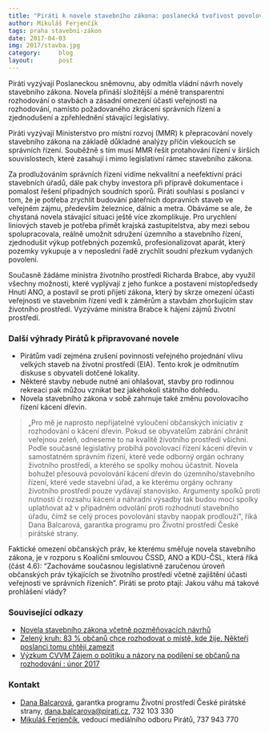 ```yaml
---
title: "Piráti k novele stavebního zákona: poslanecká tvořivost povolování staveb neurychlí"
author: Mikuláš Ferjenčík
tags: praha stavební-zákon
date: 2017-04-03
img: 2017/stavba.jpg
category:     blog
layout:       post
---
```


Piráti vyzývají Poslaneckou sněmovnu, aby odmítla vládní návrh novely stavebního zákona. Novela přináší složitější a méně transparentní rozhodování o stavbách a zásadní omezení účasti veřejnosti na rozhodování, namísto požadovaného zkrácení správních řízení a zjednodušení a zpřehlednění stávající legislativy.

Piráti vyzývají Ministerstvo pro místní rozvoj (MMR) k přepracování novely stavebního zákona na základě důkladné analýzy příčin vlekoucích se správních řízení. Souběžně s tím musí MMR řešit protahování řízení v širších souvislostech, které zasahují i mimo legislativní rámec stavebního zákona.

Za prodlužováním správních řízení vidíme nekvalitní a neefektivní práci stavebních úřadů, dále pak chyby investora při přípravě dokumentace i pomalost řešení případných soudních sporů. Piráti souhlasí s poslanci v tom, že je potřeba zrychlit budování páteřních dopravních staveb ve veřejném zájmu, především železnice, dálnic a metra. Obáváme se ale, že chystaná novela stávající situaci ještě více zkomplikuje. Pro urychlení liniových staveb je potřeba přimět krajská zastupitelstva, aby mezi sebou spolupracovala, reálně umožnit sdružení územního a stavebního řízení, zjednodušit výkup potřebných pozemků, profesionalizovat aparát, který pozemky vykupuje a v neposlední řadě zrychlit soudní přezkum vydaných povolení.

Současně žádáme ministra životního prostředí Richarda Brabce, aby využil všechny možnosti, které vyplývají z jeho funkce a postavení místopředsedy Hnutí ANO, a postavil se proti přijetí zákona, který by skrze omezení účasti veřejnosti ve stavebním řízení vedl k záměrům a stavbám zhoršujícím stav životního prostředí. Vyzýváme ministra Brabce k hájení zájmů životní prostředí.

### Další výhrady Pirátů k připravované novele

* Pirátům vadí zejména zrušení povinnosti veřejného projednání vlivu velkých staveb na životní prostředí (EIA). Tento krok je odmítnutím diskuse s obyvateli dotčené lokality.
* Některé stavby nebude nutné ani ohlašovat, stavby pro rodinnou rekreaci pak můžou vznikat bez jakéhokoli státního dohledu.
* Novela stavebního zákona v sobě zahrnuje také změnu povolovacího řízení kácení dřevin.

> „Pro mě je naprosto nepřijatelné vyloučení občanských iniciativ z rozhodování o kácení dřevin. Pokud se obyvatelům zabrání chránit veřejnou zeleň, odneseme to na kvalitě životního prostředí všichni. Podle současné legislativy probíhá povolovací řízení kácení dřevin v samostatném správním řízení, které vede odborný orgán ochrany životního prostředí, a kterého se spolky mohou účastnit. Novela bohužel přesouvá povolování kácení dřevin do územního/stavebního řízení, které vede stavební úřad, a ke kterému orgány ochrany životního prostředí pouze vydávají stanovisko.  Argumenty spolků proti nutnosti či rozsahu kácení a náhradní výsadby tak budou moci spolky uplatňovat až v případném odvolání proti rozhodnutí stavebního úřadu, čímž se celý proces povolování stavby naopak prodlouží", říká Dana Balcarová, garantka programu pro Životní prostředí České pirátské strany.

Faktické omezení občanských práv, ke kterému směřuje novela stavebního zákona, je v rozporu s Koaliční smlouvou ČSSD, ANO a KDU-ČSL, která říká (část 4.6): “Zachováme současnou legislativně zaručenou úroveň občanských práv týkajících se životního prostředí včetně zajištění účasti veřejnosti ve správních řízeních”. Piráti se proto ptají: Jakou váhu má takové prohlášení vlády?

### Související odkazy

* [Novela stavebního zákona včetně pozměňovacích návrhů](https://www.psp.cz/sqw/historie.sqw?o=7&t=927)
* [Zelený kruh: 83 % občanů chce rozhodovat o místě, kde žije. Někteří poslanci tomu chtějí zamezit](http://www.zelenykruh.cz/bily-slider-na-hp/83-obcanu-chce-rozhodovat-o-miste-kde-zije-nekteri-poslanci-tomu-chteji-zamezit)
* [Výzkum CVVM Zájem o politiku a názory na podílení se občanů na rozhodování : únor 2017](http://cvvm.soc.cas.cz/media/com_form2content/documents/c1/a7189/f3/pd140303.pdf)

### Kontakt

* [Dana Balcarová](https://www.pirati.cz/lide/dana-balcarova), garantka programu Životní prostředí České pirátské strany, dana.balcarova@pirati.cz, 732 103 330
* [Mikuláš Ferjenčík](https://www.pirati.cz/lide/mikulas-ferjencik), vedoucí mediálního odboru Pirátů, 737 943 770
